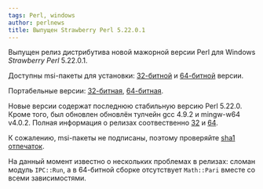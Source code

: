 ```yaml
---
tags: Perl, windows
author: perlnews
title: Выпущен Strawberry Perl 5.22.0.1
---
```


Выпущен релиз дистрибутива новой мажорной версии Perl для Windows _Strawberry
Perl_ 5.22.0.1.

Доступны msi-пакеты для установки:
[32-битной](http://strawberryperl.com/download/5.22.0.1/strawberry-perl-5.22.0.1-32bit.msi)
и
[64-битной](http://strawberryperl.com/download/5.22.0.1/strawberry-perl-5.22.0.1-64bit.msi)
версии.

Портабельные версии:
[32-битная](http://strawberryperl.com/download/5.22.0.1/strawberry-perl-5.22.0.1-32bit-portable.zip),
[64-битная](http://strawberryperl.com/download/5.22.0.1/strawberry-perl-5.22.0.1-64bit-portable.zip).

Новые версии содержат последнюю стабильную версию Perl 5.22.0. Кроме того, был
обновлен обновлён тулчейн gcc 4.9.2 и mingw-w64 v4.0.2. Полная информация о
релизах соотвественно
[32](http://strawberryperl.com/release-notes/5.22.0.1-32bit.html) и
[64](http://strawberryperl.com/release-notes/5.22.0.1-64bit.html).

К сожалению, msi-пакеты не подписаны, поэтому проверяйте [sha1
отпечаток](http://strawberryperl.com/releases.html).

На данный момент известно о нескольких проблемах в релизах: сломан модуль
`IPC::Run`, а в 64-битной сборке отсутствует `Math::Pari` вместе со всеми
зависимостями.

